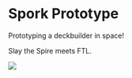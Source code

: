 # Spork Prototype

Prototyping a deckbuilder in space!

Slay the Spire meets FTL.

![](DevLog/Spork%20DevLog%202023-08-06/CleanShot%202023-08-06%20at%2023.54.35.gif)
